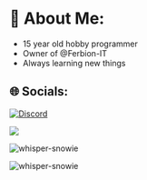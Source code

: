 # 💫 About Me:
- 15 year old hobby programmer 
- Owner of @Ferbion-IT
- Always learning new things


## 🌐 Socials:
[![Discord](https://img.shields.io/badge/Discord-%237289DA.svg?logo=discord&logoColor=white)](https://discordapp.com/users/814807669197111337) 

[![](https://visitcount.itsvg.in/api?id=Whisper-Snowie&icon=1&color=0)](https://visitcount.itsvg.in)

<p><img align="center" src="https://github-readme-stats.vercel.app/api?username=whisper-snowie&show_icons=true&locale=en" alt="whisper-snowie" /></p>
<p><img align="center" src="https://github-readme-streak-stats.herokuapp.com/?user=whisper-snowie&" alt="whisper-snowie" /></p>
